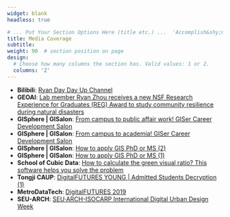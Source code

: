 ```yaml
---
widget: blank
headless: true

# ... Put Your Section Options Here (title etc.) ...  'Accomplish&shy;ments'
title: Media Coverage
subtitle:
weight: 90  # section position on page
design:
  # Choose how many columns the section has. Valid values: 1 or 2.
  columns: '2'
---
```


* **Bilibili**: [Ryan Day Day Up Channel](https://space.bilibili.com/23051991/)
* **GEOAI**: [Lab member Ryan Zhou receives a new NSF Research Experience for Graduates (REG) Award to study community resilience during natural disasters](https://geoai.geog.buffalo.edu/2022/06/04/lab-member-ryan-zhou-receives-an-nsf-research-experience-for-graduates-reg-award-to-study-community-resilience-during-natural-disasters/)
* **GISphere | GISalon**: [From campus to public affair work! GISer Career Development Salon](https://mp.weixin.qq.com/s/Q_jW-djK_OaH7e-XVhZgbg)
* **GISphere | GISalon**: [From campus to academia! GISer Career Development Salon](https://mp.weixin.qq.com/s/9-Vgaf9GsffqicnTK2neXA)
* **GISphere | GISalon**: [How to apply GIS PhD or MS (2)](https://mp.weixin.qq.com/s/NILETwjWLaY2-I_m2_TS0Q)
* **GISphere | GISalon**: [How to apply GIS PhD or MS (1)](https://mp.weixin.qq.com/s/CFJXuCgblHH9bBT7QUC2Rg)
* **School of Cubic Data**: [How to calculate the green visual ratio? This software helps you solve the problem](https://mp.weixin.qq.com/s/kVg-lVjTMyp7jgrt01kRRw)
* **Tongji CAUP**: [DigitalFUTURES YOUNG | Admitted Students Decryption (1)](https://mp.weixin.qq.com/s/lxnpQ14DAI85TfJmdO_3Fg)
* **MetroDataTech**: [DigitalFUTURES 2019](https://mp.weixin.qq.com/s/iYZKD1QtM-Tb3MzZipge2g)
* **SEU-ARCH**: [SEU·ARCH-ISOCARP International Digital Urban Design Week](https://mp.weixin.qq.com/s/mpUjZ0Hgoe-fqLyv2asCew)



